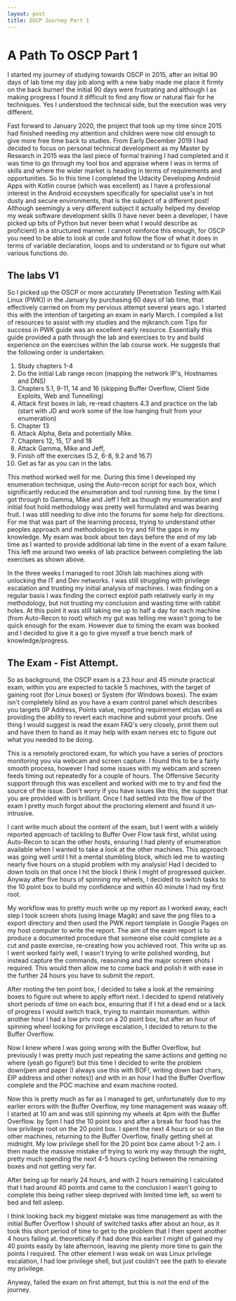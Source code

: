 ```yaml
---
layout: post
title: OSCP Journey Part 1
---
```


# A Path To OSCP Part 1

I started my journey of studying towards OSCP in 2015, after an initial 90 days of lab time my day job along with a new baby made me place it firmly on the back burner! the initial 90 days were frustrating and although I as making progress I found it difficult to find any flow or natural flair for he techniques. Yes I understood the technical side, but the execution was very different.

Fast forward to January 2020, the project that took up my time since 2015 had finished needing my attention and children were now old enough to give more free time back to studies. From Early December 2019 I had decided to focus on personal technical development as my Master by Research in 2015 was the last piece of formal training I had completed and it was time to go through my tool box and appraise where I was in terms of skills and where the wider market is heading in terms of requirements and opportunities. So In this time I completed the Udacity Developing Android Apps with Kotlin course (which was excellent) as I have a professional interest in the Android ecosystem specifically for specialist use's in hot dusty and secure environments, that is the subject of a different post! Although seemingly a very different subject it actually helped my develop my weak software development skills (I have never been a developer, I have picked up bits of Python but never been what I would describe as proficient) in a structured manner. I cannot reinforce this enough, for OSCP you need to be able to look at code and follow the flow of what it does in terms of variable declaration, loops and to understand or to figure out what various functions do.

## The labs V1
So I picked up the OSCP or more accurately (Penetration Testing with Kali Linux (PWK)) in the January by purchasing 60 days of lab time, that effectively carried on from my pervious attempt several years ago. I started this with the intention of targeting an exam in early March. I compiled a list of resources to assist with my studies and the mjkranch.com Tips for success in PWK guide was an excellent early resource. Essentially this guide provided a path through the lab and exercises to try and build experience on the exercises within the lab course work. He suggests that the following order is undertaken.

1. Study chapters 1-4
2. Do the initial Lab range recon (mapping the network IP's, Hostnames and DNS)
3. Chapters 5.1, 9-11, 14 and 16 (skipping Buffer Overflow, Client Side Exploits, Web and Tunnelling)
4. Attack first boxes in lab, re-read chapters 4.3 and practice on the lab (start with JD and work some of the low hanging fruit from your enumeration)
5. Chapter 13
6. Attack Alpha, Beta and potentially Mike.
7. Chapters 12, 15, 17 and 18
8. Attack Gamma, Mike and Jeff,
9. Finish off the exercises (5.2, 6-8, 9.2 and 16.7)
10. Get as far as you can in the labs.

This method worked well for me. During this time I developed my enumeration technique, using the Auto-recon script for each box, which significantly reduced the enumeration and tool running time.  by the time I got through to Gamma, Mike and Jeff I felt as though my enumeration and initial foot hold methodology was pretty well formulated and was bearing fruit. I was still needing to dive into the forums for some help for directions. For me that was part of the learning process, trying to understand other peoples approach and methodologies to try and fill the gaps in my knowledge. My exam was book about ten days before the end of my lab time as I wanted to provide additional lab time in the event of a exam failure. This left me around two weeks of lab practice between completing the lab exercises as shown above.

In the three weeks I managed to root 30ish lab machines along with unlocking the IT and Dev networks. I was still struggling with privilege escalation and trusting my initial analysis of machines. I was finding on a regular basis I was finding the correct exploit path relatively early in my methodology, but not trusting my conclusion and wasting time with rabbit holes. At this point it was still taking me up to half a day for each machine (from Auto-Recon to root) which my gut was telling me wasn't going to be quick enough for the exam. However due to timing the exam was booked and I decided to give it a go to give myself a true bench mark of knowledge/progress.

## The Exam - Fist Attempt.

So as background, the OSCP exam is a 23 hour and 45 minute practical exam, within you are expected to tackle 5 machines, with the target of gaining root (for Linux boxes) or System (for Windows boxes). The exam isn't completely blind as you have a exam control panel which describes you targets (IP Address, Points value, reporting requirement etc)as well as providing the ability to revert each machine and submit your proofs. One thing I would suggest is read the exam FAQ's very closely, print them out and have them to hand as it may help with exam nerves etc to figure out what you needed to be doing.

This is a remotely proctored exam, for which you have a series of proctors monitoring you via webcam and screen capture. I found this to be a fairly smooth process, however I had some issues with my webcam and screen feeds timing out repeatedly for a couple of hours. The Offensive Security support through this was excellent and worked with me to try and find the source of the issue. Don't worry if you have issues like this, the support that you are provided with is brilliant. Once I had settled into the flow of the exam I pretty much forgot about the proctoring element and found it un-intrusive.

I cant write much about the content of the exam, but I went with a widely reported approach of tackling to Buffer Over Flow task first, whilst using Auto-Recon to scan the other hosts, ensuring I had plenty of enumeration available when I wanted to take a look at the other machines. This approach was going well until I hit a mental stumbling block, which led me to wasting nearly five hours on a stupid problem with my analysis! Had I decided to down tools on that once I hit the block I think I might of progressed quicker. Anyway after five hours of spinning my wheels, I decided to switch tasks to the 10 point box to build my confidence and within 40 minute I had my first root.

My workflow was to pretty much write up my report as I worked away, each step I took screen shots (using Image Magik) and save the png files to a export directory and then used the PWK report template in Google Pages on my host computer to write the report. The aim of the exam report is to produce a documented procedure that someone else could complete as a cut and paste exercise, re-creating how you achieved root. This write up as I went worked fairly well, I wasn't trying to write polished wording, but instead capture the commands, reasoning and the major screen shots I required. This would then allow me to come back and polish it with ease in the further 24 hours you have to submit the report.

After rooting the ten point box, I decided to take a look at the remaining boxes to figure out where to apply effort next. I decided to spend relatively short periods of time on each box, ensuring that if I hit a dead end or a lack of progress I would switch track, trying to maintain momentum. within another hour I had a low priv root on a 20 point box, but after an hour of spinning wheel looking for privilege escalation, I decided to return to the Buffer Overflow.

Now I knew where I was going wrong with the Buffer Overflow, but previously I was pretty much just repeating the same actions and getting no where (yeah go figure!) but this time I decided to write the problem down(pen and paper (I always use this with BOF!, writing down bad chars, EIP address and other notes)) and with in an hour I had the Buffer Overflow complete and the POC machine and exam machine rooted.

Now this is pretty much as far as I managed to get, unfortunately due to my earlier errors with the Buffer Overflow, my time management was waaay off. I started at 10 am and was still spinning my wheels at 4pm with the Buffer Overflow. by 5pm I had the 10 point box and after a break for food has the low privilege root on the 20 point box. I spent the next 4 hours or so on the other machines, returning to the Buffer Overflow, finally getting shell at midnight. My low privilege shell for the 20 point box came about 1-2 am. I then made the massive mistake of trying to work my way through the night, pretty much spending the next 4-5 hours cycling between the remaining boxes and not getting very far.

After being up for nearly 24 hours, and with 2 hours remaining I calculated that I had around 40 points and came to the conclusion I wasn't going to complete this being rather sleep deprived with limited time left, so went to bed and fell asleep.

I think looking back my biggest mistake was time management as with the initial Buffer Overflow I should of switched tasks after about an hour, as it took this short period of time to get to the problem that I then spent another 4 hours failing at. theoretically if had done this earlier I might of gained my 40 points easily by late afternoon, leaving me plenty more time to gain the points I required. The other element I was weak on was Linux privilege escalation, I had low privilege shell, but just couldn't see the path to elevate my privilege.

Anyway, failed the exam on first attempt, but this is not the end of the journey.

